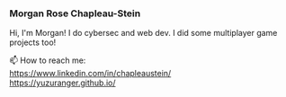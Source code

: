### Morgan Rose Chapleau-Stein

Hi, I'm Morgan! I do cybersec and web dev. I did some multiplayer game projects too!

📫 How to reach me:</br>
https://www.linkedin.com/in/chapleaustein/ </br>
https://yuzuranger.github.io/


<!--
**YuzuRanger/YuzuRanger** is a ✨ _special_ ✨ repository because its `README.md` (this file) appears on your GitHub profile.

Here are some ideas to get you started:

- 🔭 I’m currently working on ...
- 🌱 I’m currently learning ...
- 👯 I’m looking to collaborate on ...
- 🤔 I’m looking for help with ...
- 💬 Ask me about ...
- 📫 How to reach me: ...
- 😄 Pronouns: ...
- ⚡ Fun fact: ...
-->
